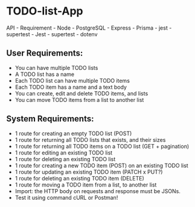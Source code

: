 # TODO-list-App
API - Requirement - Node - PostgreSQL - Express - Prisma - jest - supertest - Jest - supertest - dotenv

## User Requirements:
- You can have multiple TODO lists
- A TODO list has a name
- Each TODO list can have multiple TODO items
- Each TODO item has a name and a text body
- You can create, edit and delete TODO items, and lists
- You can move TODO items from a list to another list

## System Requirements:
- 1 route for creating an empty TODO list (POST)
- 1 route for returning all TODO lists that exists, and their sizes
- 1 route for returning all TODO items on a TODO list (GET + pagination)
- 1 route for editing an existing TODO list
- 1 route for deleting an existing TODO list
- 1 route for creating a new TODO item (POST) on an existing TODO list
- 1 route for updating an existing TODO item (PATCH x PUT?)
- 1 route for deleting an existing TODO item (DELETE)
- 1 route for moving a TODO item from a list, to another list
- Import: the HTTP body on requests and response must be JSONs.
- Test it using command cURL or Postman!

